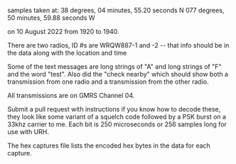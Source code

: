 samples taken at:
38  degrees, 04 minutes, 55.20 seconds N
077 degrees, 50 minutes, 59.88 seconds W

on 10 August 2022 from 1920 to 1940.

There are two radios, ID #s are WRQW887-1 and -2 -- that info should be in the data along with the location and time

Some of the text messages are long strings of "A" and long strings of "F" and the word "test".  Also did the "check nearby" which should show both a transmission from one radio and a transmission from the other radio.  

All transmissions are on GMRS Channel 04.

Submit a pull request with instructions if you know how to decode these, they look like some variant of a squelch code followed by a PSK burst on a 33khz carrier to me.  Each bit is 250 microseconds or 256 samples long for use with URH.

The hex captures file lists the encoded hex bytes in the data for each capture.


